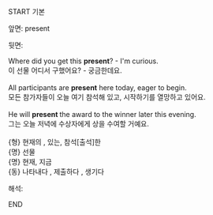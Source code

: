 START
기본

앞면:
present


뒷면:
<div>Where did you get this <b>present</b>? - I'm curious.<br></div><div>이 선물 어디서 구했어요? - 궁금한데요.<br></div><div><br></div><div>All participants are <b>present</b> here today, eager to begin. </div><div>모든 참가자들이 오늘 여기 참석해 있고, 시작하기를 열망하고 있어요.<br></div><div><br></div><div>He will <b>present </b>the award to the winner later this evening. </div><div>그는 오늘 저녁에 수상자에게 상을 수여할 거예요.</div><div><br></div><div>{형} 현재의 , 있는, 참석[출석]한</div><div>{명} 선물</div><div>{명} 현재, 지금</div><div>{동} 나타내다 , 제출하다 , 생기다</div>


해석:

END